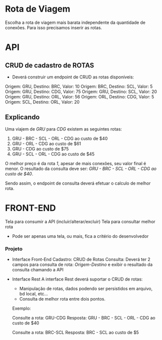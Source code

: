 # Rota de Viagem #
Escolha a rota de viagem mais barata independente da quantidade de conexões.
Para isso precisamos inserir as rotas.

# API
## CRUD de cadastro de ROTAS ##
* Deverá construir um endpoint de CRUD as rotas disponíveis:

Origem: GRU, Destino: BRC, Valor: 10
Origem: BRC, Destino: SCL, Valor: 5
Origem: GRU, Destino: CDG, Valor: 75
Origem: GRU, Destino: SCL, Valor: 20
Origem: GRU, Destino: ORL, Valor: 56
Origem: ORL, Destino: CDG, Valor: 5
Origem: SCL, Destino: ORL, Valor: 20


## Explicando ## 	

Uma viajem de *GRU* para *CDG* existem as seguintes rotas:

1. GRU - BRC - SCL - ORL - CDG ao custo de $40
2. GRU - ORL - CDG ao custo de $61
3. GRU - CDG ao custo de $75
4. GRU - SCL - ORL - CDG ao custo de $45

O melhor preço é da rota *1*, apesar de mais conexões, seu valor final é menor.
O resultado da consulta deve ser: *GRU - BRC - SCL - ORL - CDG ao custo de $40*.

Sendo assim, o endpoint de consulta deverá efetuar o calculo de melhor rota.

# FRONT-END
Tela para consumir a API (incluir/alterar/excluir)
Tela para consultar melhor rota
* Pode ser apenas uma tela, ou mais, fica a critério do desenvolvedor

### Projeto ###
- Interface Front-End
	Cadastro: CRUD de Rotas
	Consulta: Deverá ter 2 campos para consulta de rota: *Origem-Destino* e exibir o resultado da consulta chamando a API
	
- Interface Rest
    A interface Rest deverá suportar o CRUD de rotas:
    - Manipulação de rotas, dados podendo ser persistidos em arquivo, bd local, etc...
    - Consulta de melhor rota entre dois pontos.
	
  Exemplo:
  
  Consulte a rota: GRU-CDG
  Resposta: GRU - BRC - SCL - ORL - CDG ao custo de $40
  
  Consulte a rota: BRC-SCL
  Resposta: BRC - SCL ao custo de $5 

